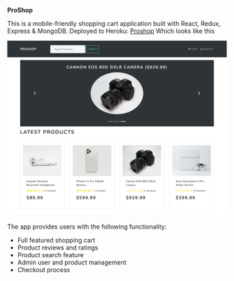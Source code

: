 **ProShop**

This is a mobile-friendly shopping cart application buiit with React, Redux, Express & MongoDB.
Deployed to Heroku: [Proshop](https://proshop--app.herokuapp.com/)
Which looks like this

![](frontend/public/images/ScreenShot.png)

The app provides users with the following functionality:
- Full featured shopping cart
- Product reviews and ratings
- Product search feature
- Admin user and product management
- Checkout process 







